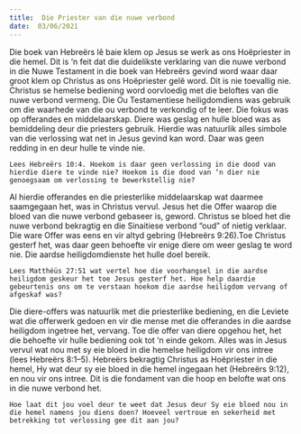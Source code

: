 ```yaml
---
title:  Die Priester van die nuwe verbond
date:  03/06/2021
---
```


Die boek van Hebreërs lê baie klem op Jesus se werk as ons Hoëpriester in die hemel. Dit is ‘n feit dat die duidelikste verklaring van die nuwe verbond in die Nuwe Testament in die boek van Hebreërs gevind word waar daar groot klem op Christus as ons Hoëpriester gelê word. Dit is nie toevallig nie. Christus se hemelse bediening word oorvloedig met die beloftes van die nuwe verbond vermeng. Die Ou Testamentiese heiligdomdiens was gebruik om die waarhede van die ou verbond te verkondig of te leer. Die fokus was op offerandes en middelaarskap. Diere was geslag en hulle bloed was as bemiddeling deur die priesters gebruik. Hierdie was natuurlik alles simbole van die verlossing wat net in Jesus gevind kan word. Daar was geen redding in en deur hulle te vinde nie.

`Lees Hebreërs 10:4. Hoekom is daar geen verlossing in die dood van hierdie diere te vinde nie? Hoekom is die dood van ‘n dier nie genoegsaam om verlossing te bewerkstellig nie?`

Al hierdie offerandes en die priesterlike middelaarskap wat daarmee saamgegaan het, was in Christus vervul. Jesus het die Offer waarop die bloed van die nuwe verbond gebaseer is, geword. Christus se bloed het die nuwe verbond bekragtig en die Sinaitiese verbond “oud” of nietig verklaar. Die ware Offer was eens en vir altyd gebring (Hebreërs 9:26).Toe Christus gesterf het, was daar geen behoefte vir enige diere om weer geslag te word nie. Die aardse heiligdomdienste het hulle doel bereik.

`Lees Matthéüs 27:51 wat vertel hoe die voorhangsel in die aardse heiligdom geskeur het toe Jesus gesterf het. Hoe help daardie gebeurtenis ons om te verstaan hoekom die aardse heiligdom vervang of afgeskaf was?`

Die diere-offers was natuurlik met die priesterlike bediening, en die Leviete wat die offerwerk gedoen en vir die mense met die offerandes in die aardse heiligdom ingetree het, vervang. Toe die offer van diere opgehou het, het die behoefte vir hulle bediening ook tot ‘n einde gekom. Alles was in Jesus vervul wat nou met sy eie bloed in die hemelse heiligdom vir ons intree (lees Hebreërs 8:1–5). Hebreërs bekragtig Christus as Hoëpriester in die hemel, Hy wat deur sy eie bloed in die hemel ingegaan het (Hebreërs 9:12), en nou vir ons intree. Dit is die fondament van die hoop en belofte wat ons in die nuwe verbond het.

`Hoe laat dit jou voel deur te weet dat Jesus deur Sy eie bloed nou in die hemel namens jou diens doen? Hoeveel vertroue en sekerheid met betrekking tot verlossing gee dit aan jou?`